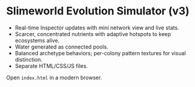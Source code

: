 # Slimeworld Evolution Simulator (v3)
- Real-time Inspector updates with mini network view and live stats.
- Scarcer, concentrated nutrients with adaptive hotspots to keep ecosystems alive.
- Water generated as connected pools.
- Balanced archetype behaviors; per-colony pattern textures for visual distinction.
- Separate HTML/CSS/JS files.

Open `index.html` in a modern browser.
